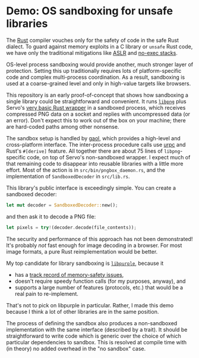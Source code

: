 # Demo: OS sandboxing for unsafe libraries

The [Rust][] compiler vouches only for the safety of code in the safe Rust
dialect. To guard against memory exploits in a C library or `unsafe` Rust code,
we have only the traditional mitigations like [ASLR][] and [no-exec stacks][].

OS-level process sandboxing would provide another, much stronger layer of
protection.  Setting this up traditionally requires lots of platform-specific
code and complex multi-process coordination.  As a result, sandboxing is used
at a coarse-grained level and only in high-value targets like browsers.

This repository is an early proof-of-concept that shows how sandboxing a single
library could be straightforward and convenient.  It runs [`libpng`][libpng]
plus Servo's [very basic Rust wrapper][rust-png] in a sandboxed process, which
receives compressed PNG data on a socket and replies with uncompressed data (or
an error).  Don't expect this to work out of the box on your machine; there are
hard-coded paths among other nonsense.

The sandbox setup is handled by [gaol][], which provides a high-level and
cross-platform interface.  The inter-process procedure calls use [urpc][] and
Rust's `#[derive]` feature.  All together there are about 75 lines of
`libpng`-specific code, on top of Servo's non-sandboxed wrapper.  I expect much
of that remaining code to disappear into reusable libraries with a little more
effort.  Most of the action is in `src/bin/pngbox_daemon.rs`, and the
implementation of `SandboxedDecoder` in `src/lib.rs`.

This library's public interface is exceedingly simple.  You can create a
sandboxed decoder:

```rust
let mut decoder = SandboxedDecoder::new();
```

and then ask it to decode a PNG file:

```rust
let pixels = try!(decoder.decode(file_contents));
```

The security and performance of this approach has not been demonstrated! It's
probably *not* fast enough for image decoding in a browser. For most image
formats, a pure Rust reimplementation would be better.

My top candidate for library sandboxing is [`libpurple`][libpurple], because it

* has a [track record of memory-safety issues][issues],
* doesn't require speedy function calls (for my purposes, anyway), and
* supports a large number of features (protocols, etc.) that would be a real
  pain to re-implement.

That's not to pick on libpurple in particular. Rather, I made this demo because
I think a lot of other libraries are in the same position.

The process of defining the sandbox also produces a non-sandboxed
implementation with the same interface (described by a trait). It should be
straightforward to write code which is generic over the choice of which
particular dependencies to sandbox.  This is resolved at compile time with (in
theory) no added overhead in the "no sandbox" case.

[ASLR]: https://en.wikipedia.org/wiki/Address_space_layout_randomization
[gaol]: https://github.com/pcwalton/gaol
[Rust]: http://www.rust-lang.org/
[urpc]: https://github.com/kmcallister/urpc
[libpng]: http://www.libpng.org/pub/png/libpng.html
[issues]: http://www.pidgin.im/news/security/
[rust-png]: https://github.com/servo/rust-png
[libpurple]: http://www.pidgin.im/
[no-exec stacks]: https://en.wikipedia.org/wiki/NX_bit
